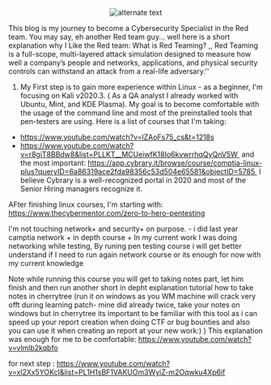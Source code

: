  <p align="center"> 
    <img src="https://user-images.githubusercontent.com/16366238/93334376-c371a880-f81c-11ea-88f9-88347bbab741.PNG" alt="alternate text">
 </p>



 This blog is my journey to become a Cybersecurity Specialist in the Red team.
You may say, eh another Red team guy... well here is a short explanation why I Like the Red team:
What is Red Teaming? 
,, Red Teaming is a full-scope, multi-layered attack simulation designed to measure how well a company’s people and networks, applications, and physical security controls can withstand an attack from a real-life adversary.''
1. My First step is to gain more experience within Linux - as a beginner, I'm focusing on Kali v2020.3. ( As a QA analyst I already worked with Ubuntu, Mint, and KDE Plasma). My goal is to become comfortable with the usage of the command line and most of the preinstalled tools that pen-testers are using.
Here is a list of courses that I'm taking:
- https://www.youtube.com/watch?v=lZAoFs75_cs&t=1218s
- https://www.youtube.com/watch?v=r8giT8BBdw8&list=PLLKT__MCUeiwfK18Io6kvwrrhqQyQnV5W 
and the most important: https://app.cybrary.it/browse/course/comptia-linux-plus?queryID=6a86319ace2fda98356c53d504e65581&objectID=5785 
I believe Cybrary is a well-recognized portal in 2020 and most of the Senior Hiring managers recognize it.

AFter finishing linux courses, I'm starting with:
https://www.thecybermentor.com/zero-to-hero-pentesting 

I'm not touching network+ and security+ on purpose. - i did  last year camptia network + in depth course + In my current work I was doing networking while testing, By runing pen testing course i will get better understand if I need to run again network course or its enough for now with my current knowledge

Note while running this course you will get to taking notes part, let him finish and then run another short in depht explanation tutorial how to take notes in cherrytree (run it on windows as you WM machine will crack very offt during learning patch- mine did already twice, take your notes on windows but in cherrytree its important to be familiar with this tool as i can speed up your report creation when doing CTF or bug bounties and also you can use it when creating an report at your new work:) ) This explanation was enough for me to be comfortable: https://www.youtube.com/watch?v=vlmlb2kqbfo 


for next step :
https://www.youtube.com/watch?v=xl2Xx5YOKcI&list=PL1H1sBF1VAKUOm3WyiZ-m2Oqwku4Xp6if
